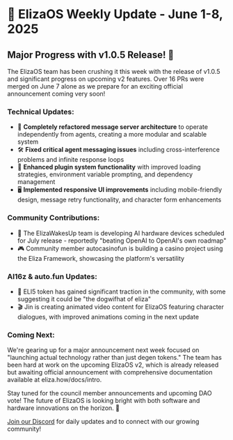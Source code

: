 # 🚀 ElizaOS Weekly Update - June 1-8, 2025

## Major Progress with v1.0.5 Release! 🎉

The ElizaOS team has been crushing it this week with the release of v1.0.5 and significant progress on upcoming v2 features. Over 16 PRs were merged on June 7 alone as we prepare for an exciting official announcement coming very soon!

### Technical Updates:
* 🔧 **Completely refactored message server architecture** to operate independently from agents, creating a more modular and scalable system
* 🛠️ **Fixed critical agent messaging issues** including cross-interference problems and infinite response loops
* 🧩 **Enhanced plugin system functionality** with improved loading strategies, environment variable prompting, and dependency management
* 🖥️ **Implemented responsive UI improvements** including mobile-friendly design, message retry functionality, and character form enhancements

### Community Contributions:
* 👏 The ElizaWakesUp team is developing AI hardware devices scheduled for July release - reportedly "beating OpenAI to OpenAI's own roadmap"
* 🎮 Community member autocasinofun is building a casino project using the Eliza Framework, showcasing the platform's versatility

### AI16z & auto.fun Updates:
* 🚀 ELI5 token has gained significant traction in the community, with some suggesting it could be "the dogwifhat of eliza"
* 🎬 Jin is creating animated video content for ElizaOS featuring character dialogues, with improved animations coming in the next update

### Coming Next:
We're gearing up for a major announcement next week focused on "launching actual technology rather than just degen tokens." The team has been hard at work on the upcoming ElizaOS v2, which is already released but awaiting official announcement with comprehensive documentation available at eliza.how/docs/intro.

Stay tuned for the council member announcements and upcoming DAO vote! The future of ElizaOS is looking bright with both software and hardware innovations on the horizon. 🌟

[Join our Discord](https://discord.gg/ai16z) for daily updates and to connect with our growing community!
